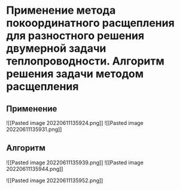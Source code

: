 # Применение метода покоординатного расщепления для разностного решения двумерной задачи теплопроводности. Алгоритм решения задачи методом расщепления

## Применение
![[Pasted image 20220611135924.png]]
![[Pasted image 20220611135931.png]]
## Алгоритм
![[Pasted image 20220611135939.png]]
![[Pasted image 20220611135944.png]]

![[Pasted image 20220611135952.png]]